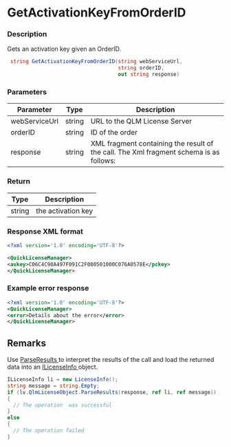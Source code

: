 # GetActivationKeyFromOrderID

### Description

Gets an activation key given an OrderID.

```csharp
 string GetActivationKeyFromOrderID(string webServiceUrl, 
                                    string orderID, 
                                    out string response)
```

### Parameters

| Parameter     |  Type  | Description                                                                            |
| ------------- | :----: | -------------------------------------------------------------------------------------- |
| webServiceUrl | string | URL to the QLM License Server                                                          |
| orderID       | string | ID of the order                                                                        |
| response      | string | XML fragment containing the result of the call. The Xml fragment schema is as follows: |

### Return

| Type   | Description        |
| ------ | ------------------ |
| string | the activation key |

### Response XML format

```xml
<?xml version='1.0' encoding='UTF-8'?>

<QuickLicenseManager>
<avkey>C06C4C90A497F091C2F080501000C076A0578E</pckey>
</QuickLicenseManager>
```

### Example error response

```xml
<?xml version='1.0' encoding='UTF-8'?>
<QuickLicenseManager>
<error>Details about the error</error>
</QuickLicenseManager>
```

## Remarks

Use [ParseResults ](../../iqlmcustomerinfo/methods/parseresults.md)to interpret the results of the call and load the returned data into an [ILicenseInfo ](../../ilicenseinfo/)object.

```csharp
ILicenseInfo li = new LicenseInfo();
string message = string.Empty;
if (lv.QlmLicenseObject.ParseResults(response, ref li, ref message))
{
  // The operation  was successful	
}
else
{
  // The operation failed
}
```
